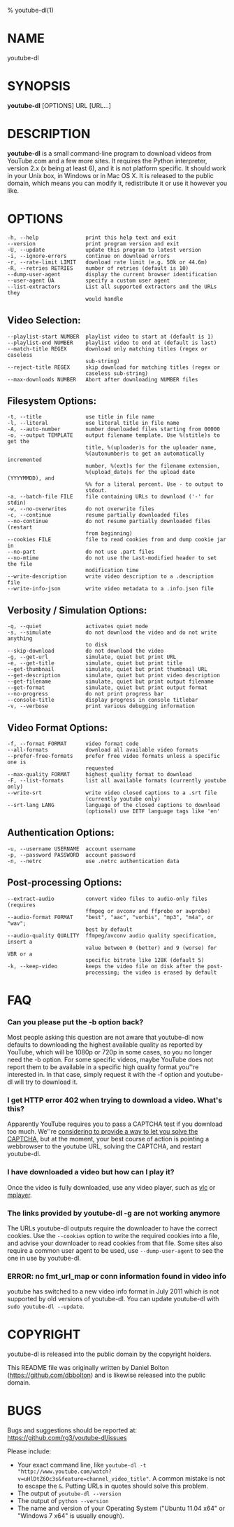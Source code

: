 % youtube-dl(1)

# NAME
youtube-dl

# SYNOPSIS
**youtube-dl** [OPTIONS] URL [URL...]

# DESCRIPTION
**youtube-dl** is a small command-line program to download videos from
YouTube.com and a few more sites. It requires the Python interpreter, version
2.x (x being at least 6), and it is not platform specific. It should work in
your Unix box, in Windows or in Mac OS X. It is released to the public domain,
which means you can modify it, redistribute it or use it however you like.

# OPTIONS
    -h, --help               print this help text and exit
    --version                print program version and exit
    -U, --update             update this program to latest version
    -i, --ignore-errors      continue on download errors
    -r, --rate-limit LIMIT   download rate limit (e.g. 50k or 44.6m)
    -R, --retries RETRIES    number of retries (default is 10)
    --dump-user-agent        display the current browser identification
    --user-agent UA          specify a custom user agent
    --list-extractors        List all supported extractors and the URLs they
                             would handle

## Video Selection:
    --playlist-start NUMBER  playlist video to start at (default is 1)
    --playlist-end NUMBER    playlist video to end at (default is last)
    --match-title REGEX      download only matching titles (regex or caseless
                             sub-string)
    --reject-title REGEX     skip download for matching titles (regex or
                             caseless sub-string)
    --max-downloads NUMBER   Abort after downloading NUMBER files

## Filesystem Options:
    -t, --title              use title in file name
    -l, --literal            use literal title in file name
    -A, --auto-number        number downloaded files starting from 00000
    -o, --output TEMPLATE    output filename template. Use %(stitle)s to get the
                             title, %(uploader)s for the uploader name,
                             %(autonumber)s to get an automatically incremented
                             number, %(ext)s for the filename extension,
                             %(upload_date)s for the upload date (YYYYMMDD), and
                             %% for a literal percent. Use - to output to
                             stdout.
    -a, --batch-file FILE    file containing URLs to download ('-' for stdin)
    -w, --no-overwrites      do not overwrite files
    -c, --continue           resume partially downloaded files
    --no-continue            do not resume partially downloaded files (restart
                             from beginning)
    --cookies FILE           file to read cookies from and dump cookie jar in
    --no-part                do not use .part files
    --no-mtime               do not use the Last-modified header to set the file
                             modification time
    --write-description      write video description to a .description file
    --write-info-json        write video metadata to a .info.json file

## Verbosity / Simulation Options:
    -q, --quiet              activates quiet mode
    -s, --simulate           do not download the video and do not write anything
                             to disk
    --skip-download          do not download the video
    -g, --get-url            simulate, quiet but print URL
    -e, --get-title          simulate, quiet but print title
    --get-thumbnail          simulate, quiet but print thumbnail URL
    --get-description        simulate, quiet but print video description
    --get-filename           simulate, quiet but print output filename
    --get-format             simulate, quiet but print output format
    --no-progress            do not print progress bar
    --console-title          display progress in console titlebar
    -v, --verbose            print various debugging information

## Video Format Options:
    -f, --format FORMAT      video format code
    --all-formats            download all available video formats
    --prefer-free-formats    prefer free video formats unless a specific one is
                             requested
    --max-quality FORMAT     highest quality format to download
    -F, --list-formats       list all available formats (currently youtube only)
    --write-srt              write video closed captions to a .srt file
                             (currently youtube only)
    --srt-lang LANG          language of the closed captions to download
                             (optional) use IETF language tags like 'en'

## Authentication Options:
    -u, --username USERNAME  account username
    -p, --password PASSWORD  account password
    -n, --netrc              use .netrc authentication data

## Post-processing Options:
    --extract-audio          convert video files to audio-only files (requires
                             ffmpeg or avconv and ffprobe or avprobe)
    --audio-format FORMAT    "best", "aac", "vorbis", "mp3", "m4a", or "wav";
                             best by default
    --audio-quality QUALITY  ffmpeg/avconv audio quality specification, insert a
                             value between 0 (better) and 9 (worse) for VBR or a
                             specific bitrate like 128K (default 5)
    -k, --keep-video         keeps the video file on disk after the post-
                             processing; the video is erased by default

# FAQ

### Can you please put the -b option back?

Most people asking this question are not aware that youtube-dl now defaults to downloading the highest available quality as reported by YouTube, which will be 1080p or 720p in some cases, so you no longer need the -b option. For some specific videos, maybe YouTube does not report them to be available in a specific high quality format you''re interested in. In that case, simply request it with the -f option and youtube-dl will try to download it.

### I get HTTP error 402 when trying to download a video. What's this?

Apparently YouTube requires you to pass a CAPTCHA test if you download too much. We''re [considering to provide a way to let you solve the CAPTCHA](https://github.com/rg3/youtube-dl/issues/154), but at the moment, your best course of action is pointing a webbrowser to the youtube URL, solving the CAPTCHA, and restart youtube-dl.

### I have downloaded a video but how can I play it?

Once the video is fully downloaded, use any video player, such as [vlc](http://www.videolan.org) or [mplayer](http://www.mplayerhq.hu/).

### The links provided by youtube-dl -g are not working anymore

The URLs youtube-dl outputs require the downloader to have the correct cookies. Use the `--cookies` option to write the required cookies into a file, and advise your downloader to read cookies from that file. Some sites also require a common user agent to be used, use `--dump-user-agent` to see the one in use by youtube-dl.

### ERROR: no fmt_url_map or conn information found in video info

youtube has switched to a new video info format in July 2011 which is not supported by old versions of youtube-dl. You can update youtube-dl with `sudo youtube-dl --update`.

# COPYRIGHT

youtube-dl is released into the public domain by the copyright holders.

This README file was originally written by Daniel Bolton (<https://github.com/dbbolton>) and is likewise released into the public domain.

# BUGS

Bugs and suggestions should be reported at: <https://github.com/rg3/youtube-dl/issues>

Please include:

* Your exact command line, like `youtube-dl -t "http://www.youtube.com/watch?v=uHlDtZ6Oc3s&feature=channel_video_title"`. A common mistake is not to escape the `&`. Putting URLs in quotes should solve this problem.
* The output of `youtube-dl --version`
* The output of `python --version`
* The name and version of your Operating System ("Ubuntu 11.04 x64" or "Windows 7 x64" is usually enough).

